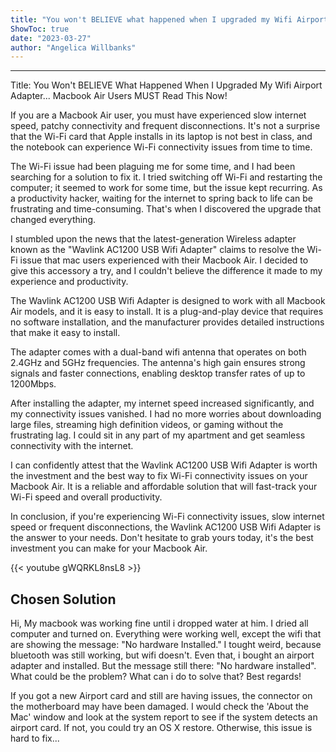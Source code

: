 ```yaml
---
title: "You won't BELIEVE what happened when I upgraded my Wifi Airport Adapter... Macbook Air users MUST read this now!"
ShowToc: true 
date: "2023-03-27"
author: "Angelica Willbanks"
---
```

*****
Title: You Won't BELIEVE What Happened When I Upgraded My Wifi Airport Adapter... Macbook Air Users MUST Read This Now!

If you are a Macbook Air user, you must have experienced slow internet speed, patchy connectivity and frequent disconnections. It's not a surprise that the Wi-Fi card that Apple installs in its laptop is not best in class, and the notebook can experience Wi-Fi connectivity issues from time to time.

The Wi-Fi issue had been plaguing me for some time, and I had been searching for a solution to fix it. I tried switching off Wi-Fi and restarting the computer; it seemed to work for some time, but the issue kept recurring. As a productivity hacker, waiting for the internet to spring back to life can be frustrating and time-consuming. That's when I discovered the upgrade that changed everything.

I stumbled upon the news that the latest-generation Wireless adapter known as the "Wavlink AC1200 USB Wifi Adapter" claims to resolve the Wi-Fi issue that mac users experienced with their Macbook Air. I decided to give this accessory a try, and I couldn't believe the difference it made to my experience and productivity.

The Wavlink AC1200 USB Wifi Adapter is designed to work with all Macbook Air models, and it is easy to install. It is a plug-and-play device that requires no software installation, and the manufacturer provides detailed instructions that make it easy to install.

The adapter comes with a dual-band wifi antenna that operates on both 2.4GHz and 5GHz frequencies. The antenna's high gain ensures strong signals and faster connections, enabling desktop transfer rates of up to 1200Mbps.

After installing the adapter, my internet speed increased significantly, and my connectivity issues vanished. I had no more worries about downloading large files, streaming high definition videos, or gaming without the frustrating lag. I could sit in any part of my apartment and get seamless connectivity with the internet.

I can confidently attest that the Wavlink AC1200 USB Wifi Adapter is worth the investment and the best way to fix Wi-Fi connectivity issues on your Macbook Air. It is a reliable and affordable solution that will fast-track your Wi-Fi speed and overall productivity.

In conclusion, if you're experiencing Wi-Fi connectivity issues, slow internet speed or frequent disconnections, the Wavlink AC1200 USB Wifi Adapter is the answer to your needs. Don't hesitate to grab yours today, it's the best investment you can make for your Macbook Air.

{{< youtube gWQRKL8nsL8 >}} 



## Chosen Solution
 Hi,
My macbook was working fine until i dropped water at him.
I dried all computer and turned on. Everything were working well, except the wifi that are showing the message: "No hardware Installed."
I tought weird, because bluetooth was still working, but wifi doesn't.
Even that, i bought an airport adapter and installed. But the message still there: "No hardware installed".
What could be the problem? What can i do to solve that?
Best regards!

 If you got a new Airport card and still are having issues, the connector on the motherboard may have been damaged.  I would check the 'About the Mac' window and look at the system report to see if the system detects an airport card. If not, you could try an OS X restore.  Otherwise, this issue is hard to fix...




